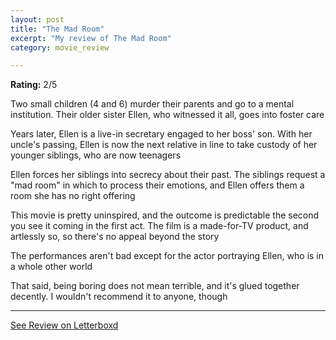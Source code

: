 ```yaml
---
layout: post
title: "The Mad Room"
excerpt: "My review of The Mad Room"
category: movie_review

---
```


**Rating:** 2/5

Two small children (4 and 6) murder their parents and go to a mental institution. Their older sister Ellen, who witnessed it all, goes into foster care

Years later, Ellen is a live-in secretary engaged to her boss' son. With her uncle's passing, Ellen is now the next relative in line to take custody of her younger siblings, who are now teenagers

Ellen forces her siblings into secrecy about their past. The siblings request a "mad room" in which to process their emotions, and Ellen offers them a room she has no right offering

This movie is pretty uninspired, and the outcome is predictable the second you see it coming in the first act. The film is a made-for-TV product, and artlessly so, so there's no appeal beyond the story

The performances aren't bad except for the actor portraying Ellen, who is in a whole other world

That said, being boring does not mean terrible, and it's glued together decently. I wouldn't recommend it to anyone, though

<hr>

[See Review on Letterboxd](https://boxd.it/4NpjCh)
